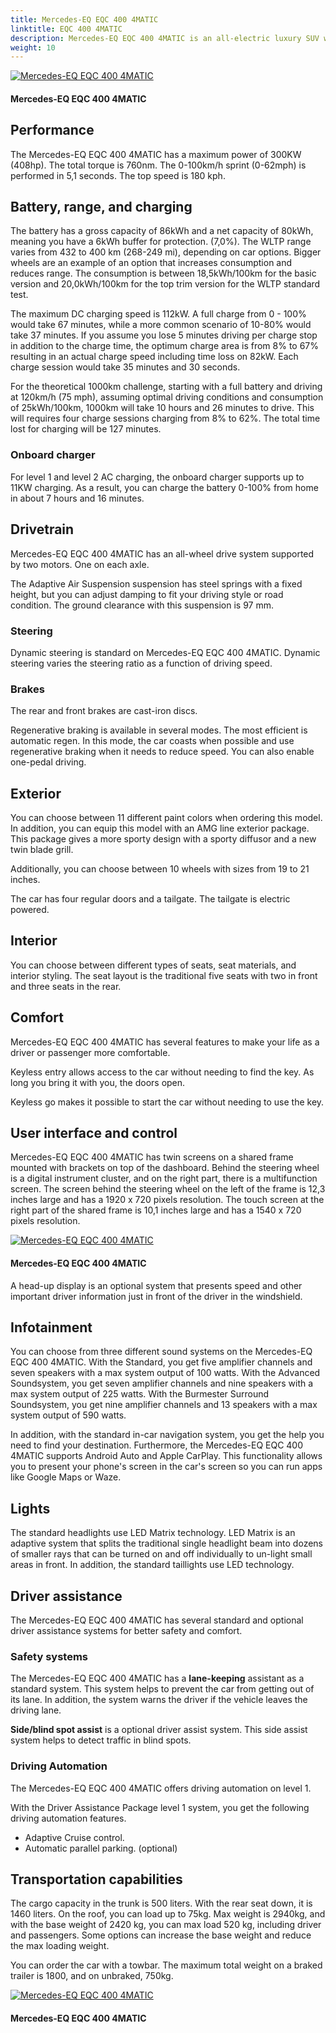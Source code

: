 ```yaml
---
title: Mercedes-EQ EQC 400 4MATIC
linktitle: EQC 400 4MATIC
description: Mercedes-EQ EQC 400 4MATIC is an all-electric luxury SUV with a WLTP range of up to 432 km (268 miles). EVKX.net have all the details. 
weight: 10
---
```

<!-- markdownlint-disable MD033 -->



<figur>
<a href="https://media.evkx.net/multimedia/models/mercedes/eqc/eqc_400_4matic/main_1.jpg">
<img src="https://media.evkx.net/multimedia/models/mercedes/eqc/eqc_400_4matic/main_1_st.jpg" alt="Mercedes-EQ EQC 400 4MATIC" title="Mercedes-EQ EQC 400 4MATIC">
</a>
<figcaption><h4>Mercedes-EQ EQC 400 4MATIC</h4></figcaption></figur>


## Performance

The Mercedes-EQ EQC 400 4MATIC has a maximum power of 300KW (408hp). The total torque is 760nm. The 0-100km/h sprint (0-62mph) is performed in 5,1 seconds. The top speed is 180 kph. 

## Battery, range, and charging

The battery has a gross capacity of 86kWh and a net capacity of 80kWh, meaning you have a 6kWh buffer for protection. (7,0%).  The WLTP range varies from 432 to 400 km (268-249 mi), depending on car options. Bigger wheels are an example of an option that increases consumption and reduces range.   The consumption is between 18,5kWh/100km for the basic version and 20,0kWh/100km for the top trim version for the WLTP standard test. 

The maximum DC charging speed is 112kW. A full charge from 0 - 100% would take 67 minutes, while a more common scenario of 10-80% would take 37 minutes. If you assume you lose 5 minutes driving per charge stop in addition to the charge time, the optimum charge area is from 8% to 67% resulting in an actual charge speed including time loss on 82kW. Each charge session would take 35 minutes and 30 seconds. 

For the theoretical 1000km challenge, starting with a full battery and driving at 120km/h (75 mph), assuming optimal driving conditions and consumption of 25kWh/100km, 1000km will take 10 hours and 26 minutes to drive. This will requires four charge sessions charging from 8% to 62%. The total time lost for charging will be 127 minutes.   
### Onboard charger



For level 1 and level 2 AC charging, the  onboard charger supports up to 11KW charging. As a result, you can charge the battery 0-100% from home in about 7 hours and 16 minutes. 

## Drivetrain

Mercedes-EQ EQC 400 4MATIC has an all-wheel drive system supported by two motors. One on each axle. 

The Adaptive Air Suspension suspension has steel springs with a fixed height, but you can adjust damping to fit your driving style or road condition. The ground clearance with this suspension is 97 mm. 

### Steering

Dynamic steering is standard on Mercedes-EQ EQC 400 4MATIC. Dynamic steering varies the steering ratio as a function of driving speed. 

### Brakes

The rear and front brakes are cast-iron discs. 

Regenerative braking is available in several modes. The most efficient is automatic regen. In this mode, the car coasts when possible and use regenerative braking when it needs to reduce speed. You can also enable one-pedal driving. 

## Exterior

You can choose between 11 different paint colors when ordering this model. 
 In addition, you can equip this model with an AMG line exterior package. This package gives a more sporty design with a sporty diffusor and a new twin blade grill. 

Additionally, you can choose between 10 wheels with sizes from 19 to 21 inches. 

The car has four regular doors and a tailgate. The tailgate is electric powered. 

## Interior

You can choose between different types of seats, seat materials, and interior styling. The seat layout is the traditional five seats with two in front and three seats in the rear. 

## Comfort

Mercedes-EQ EQC 400 4MATIC has several features to make your life as a driver or passenger more comfortable. 

Keyless entry allows access to the car without needing to find the key. As long you bring it with you, the doors open. 

Keyless go makes it possible to start the car without needing to use the key. 

## User interface and control

Mercedes-EQ EQC 400 4MATIC has twin screens on a shared frame mounted with brackets on top of the dashboard. Behind the steering wheel is a digital instrument cluster, and on the right part, there is a multifunction screen. The  screen behind the steering wheel on the left of the frame is 12,3 inches large and has a 1920 x 720 pixels resolution. The touch screen at the right part of the shared frame is 10,1 inches large and has a 1540 x 720 pixels resolution. 


<figur>
<a href="https://media.evkx.net/multimedia/models/mercedes/eqc/eqc_400_4matic/screens_1.jpg">
<img src="https://media.evkx.net/multimedia/models/mercedes/eqc/eqc_400_4matic/screens_1_st.jpg" alt="Mercedes-EQ EQC 400 4MATIC" title="Mercedes-EQ EQC 400 4MATIC">
</a>
<figcaption><h4>Mercedes-EQ EQC 400 4MATIC</h4></figcaption></figur>


A head-up display is an optional system that presents speed and other important driver information just in front of the driver in the windshield. 

## Infotainment

You can choose from three different sound systems on the Mercedes-EQ EQC 400 4MATIC. With the Standard, you get five amplifier channels and seven speakers with a max system output of 100 watts. With the Advanced Soundsystem, you get seven amplifier channels and nine speakers with a max system output of 225 watts. With the Burmester Surround Soundsystem, you get nine amplifier channels and 13 speakers with a max system output of 590 watts. 

In addition, with the standard in-car navigation system, you get the help you need to find your destination. Furthermore, the Mercedes-EQ EQC 400 4MATIC supports Android Auto and Apple CarPlay. This functionality allows you to present your phone's screen in the car's screen so you can run apps like Google Maps or Waze. 
## Lights

The standard headlights use LED Matrix technology. LED Matrix is an adaptive system that splits the traditional single headlight beam into dozens of smaller rays that can be turned on and off individually to un-light small areas in front.   In addition, the standard taillights use LED technology. 
## Driver assistance

The Mercedes-EQ EQC 400 4MATIC has several standard and optional driver assistance systems for better safety and comfort.
### Safety systems



The Mercedes-EQ EQC 400 4MATIC has a **lane-keeping** assistant as a standard system. This system helps to prevent the car from getting out of its lane. In addition, the system warns the driver if the vehicle leaves the driving lane.

**Side/blind spot assist** is a optional driver assist system. This side assist system helps to detect traffic in blind spots. 
### Driving Automation

The Mercedes-EQ EQC 400 4MATIC offers driving automation on level 1. 

With the Driver Assistance Package  level 1 system, you get the following driving automation features. 
- Adaptive Cruise control. 
- Automatic parallel parking. (optional) 


## Transportation capabilities

The cargo capacity in the trunk is 500 liters. With the rear seat down, it is 1460 liters. On the roof, you can load up to 75kg. Max weight is 2940kg, and with the base weight of 2420 kg, you can max load 520 kg, including driver and passengers. Some options can increase the base weight and reduce the max loading weight. 

You can order the car with a towbar. The maximum total weight on a braked trailer is 1800, and on unbraked, 750kg. 


<figur>
<a href="https://media.evkx.net/multimedia/models/mercedes/eqc/eqc_400_4matic/trunk_1.jpg">
<img src="https://media.evkx.net/multimedia/models/mercedes/eqc/eqc_400_4matic/trunk_1_st.jpg" alt="Mercedes-EQ EQC 400 4MATIC" title="Mercedes-EQ EQC 400 4MATIC">
</a>
<figcaption><h4>Mercedes-EQ EQC 400 4MATIC</h4></figcaption></figur>
